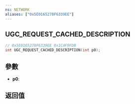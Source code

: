 ```yaml
---
ns: NETWORK
aliases: ["0x5E0165278F6339EE"]
---
```

## UGC_REQUEST_CACHED_DESCRIPTION

```c
// 0x5E0165278F6339EE 0x1C4F9FDB
int UGC_REQUEST_CACHED_DESCRIPTION(int p0);
```


## 參數
* **p0**: 

## 返回值
